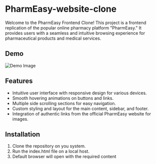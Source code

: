 # PharmEasy-website-clone

Welcome to the PharmEasy Frontend Clone! This project is a frontend replication of the popular online pharmacy platform "PharmEasy." It provides users with a seamless and intuitive browsing experience for pharmaceutical products and medical services.

## Demo

![Demo Image](https://i.postimg.cc/RW8LpCQR/example-image.png)




## Features

- Intuitive user interface with responsive design for various devices.
- Smooth hovering animations on buttons and links.
- Multiple side scrolling sections for easy navigation.
- Custom styling and layout for the main content, sidebar, and footer.
- Integration of authentic links from the official PharmEasy website for images.

## Installation

1. Clone the repository on you system.
2. Run the index.html file on a local host.
3. Default browser will open with the required content 

